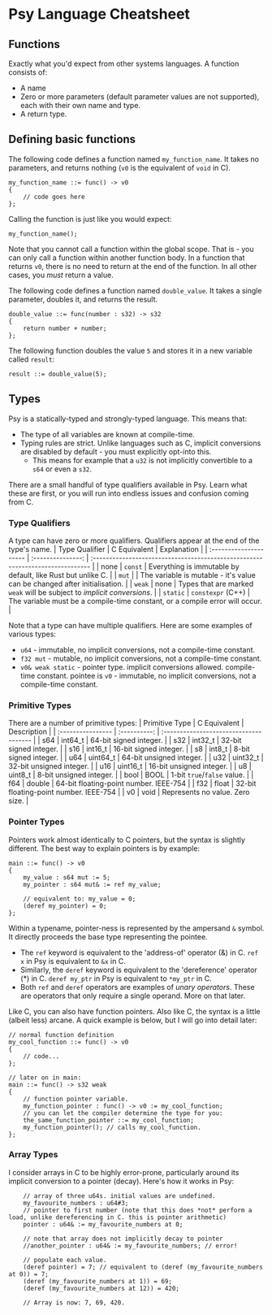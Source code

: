 # Psy Language Cheatsheet

## Functions

Exactly what you'd expect from other systems languages. A function consists of:
- A name
- Zero or more parameters (default parameter values are not supported), each with their own name and type.
- A return type.

## Defining basic functions
The following code defines a function named `my_function_name`. It takes no parameters, and returns nothing (`v0` is the equivalent of `void` in C).
```
my_function_name ::= func() -> v0
{
	// code goes here
};
```
Calling the function is just like you would expect:
```
my_function_name();
```
Note that you cannot call a function within the global scope. That is - you can only call a function within another function body.
In a function that returns `v0`, there is no need to return at the end of the function. In all other cases, you *must* return a value.

The following code defines a function named `double_value`. It takes a single parameter, doubles it, and returns the result.
```
double_value ::= func(number : s32) -> s32
{
	return number + number;
};
```

The following function doubles the value `5` and stores it in a new variable called `result`:
```
result ::= double_value(5);
```

## Types
Psy is a statically-typed and strongly-typed language. This means that:
- The type of all variables are known at compile-time.
- Typing rules are strict. Unlike languages such as C, implicit conversions are disabled by default - you must explicitly opt-into this.
  	- This means for example that a `u32` is not implicitly convertible to a `s64` or even a `s32`.

There are a small handful of type qualifiers available in Psy. Learn what these are first, or you will run into endless issues and confusion coming from C.

### Type Qualifiers
A type can have zero or more qualifiers. Qualifiers appear at the end of the type's name.
| Type Qualifier         | C Equivalent      | Explanation                                                                    |
| :--------------------- | :---------------: | :----------------------------------------------------------------------------- |
| none                   | `const`           | Everything is immutable by default, like Rust but unlike C.                    |
| `mut`                  |                   | The variable is mutable - it's value can be changed after initialisation.      |
| `weak`                 | none              | Types that are marked `weak` will be subject to *implicit conversions*.        |
| `static`               | `constexpr` (C++) | The variable must be a compile-time constant, or a compile error will occur.   |

Note that a type can have multiple qualifiers. Here are some examples of various types:
- `u64` - immutable, no implicit conversions, not a compile-time constant.
- `f32 mut` - mutable, no implicit conversions, not a compile-time constant.
- `v0& weak static` - pointer type. implicit conversions allowed. compile-time constant. pointee is `v0` - immutable, no implicit conversions, not a compile-time constant.

 ### Primitive Types
 There are a number of primitive types:
 | Primitive Type         | C Equivalent | Description                            |
| :---------------- | :----------: | :------------------------------------- |
| s64               |   int64_t    | 64-bit signed integer.                 |
| s32               |   int32_t    | 32-bit signed integer.                 |
| s16               |  int16_t     | 16-bit signed integer.                 |
| s8                |  int8_t      | 8-bit signed integer.                  |
| u64               |  uint64_t    | 64-bit unsigned integer.               |
| u32               |  uint32_t    | 32-bit unsigned integer.               |
| u16               |  uint16_t    | 16-bit unsigned integer.               |
| u8                |  uint8_t     | 8-bit unsigned integer.                |
| bool              |  BOOL        | 1-bit `true`/`false` value.            |
| f64               |  double      | 64-bit floating-point number. IEEE-754 |
| f32               |  float       | 32-bit floating-point number. IEEE-754 |
| v0                |  void        | Represents no value. Zero size.        |

### Pointer Types
Pointers work almost identically to C pointers, but the syntax is slightly different. The best way to explain pointers is by example:
```
main ::= func() -> v0
{
	my_value : s64 mut := 5;
	my_pointer : s64 mut& := ref my_value;

	// equivalent to: my_value = 0;
	(deref my_pointer) = 0;
};
```
Within a typename, pointer-ness is represented by the ampersand `&` symbol. It directly proceeds the base type representing the pointee.

- The `ref` keyword is equivalent to the 'address-of' operator (&) in C. `ref x` in Psy is equivalent to `&x` in C.
- Similarly, the `deref` keyword is equivalent to the 'dereference' operator (*) in C. `deref my_ptr` in Psy is equivalent to `*my_ptr` in C.
- Both `ref` and `deref` operators are examples of *unary operators*. These are operators that only require a single operand. More on that later.

Like C, you can also have function pointers. Also like C, the syntax is a little (albeit less) arcane. A quick example is below, but I will go into detail later:
```
// normal function definition
my_cool_function ::= func() -> v0
{
	// code...
};

// later on in main:
main ::= func() -> s32 weak
{
	// function pointer variable.
	my_function_pointer : func() -> v0 := my_cool_function;
	// you can let the compiler determine the type for you:
	the_same_function_pointer ::= my_cool_function;
	my_function_pointer(); // calls my_cool_function.
};
```

### Array Types
I consider arrays in C to be highly error-prone, particularly around its implicit conversion to a pointer (decay). Here's how it works in Psy:
```
	// array of three u64s. initial values are undefined.
	my_favourite_numbers : u64#3;
	// pointer to first number (note that this does *not* perform a load, unlike dereferencing in C. this is pointer arithmetic)
	pointer : u64& := my_favourite_numbers at 0;

	// note that array does not implicitly decay to pointer
	//another_pointer : u64& := my_favourite_numbers; // error!

	// populate each value.
	(deref pointer) = 7; // equivalent to (deref (my_favourite_numbers at 0)) = 7;
	(deref (my_favourite_numbers at 1)) = 69;
	(deref (my_favourite_numbers at 12)) = 420;

	// Array is now: 7, 69, 420.
```
